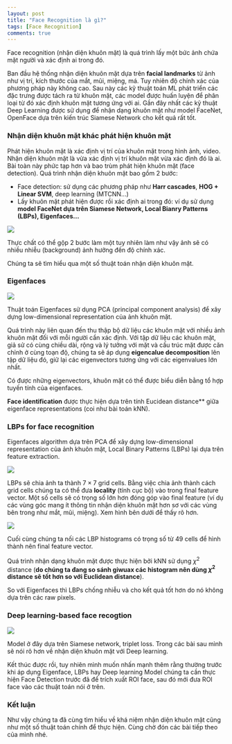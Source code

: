 ```yaml
---
layout: post
title: "Face Recognition là gì?"
tags: [Face Recognition]
comments: true
---
```


Face recognition (nhận diện khuôn mặt) là quá trình lấy một bức ảnh chứa mặt người và xác định ai trong đó.

Ban đầu hệ thống nhận diện khuôn mặt dựa trên **facial landmarks** từ ảnh như vị trí, kích thước của mắt, mũi, miệng, má. Tuy nhiên độ chính xác của phương pháp này không cao. Sau này các kỹ thuật toán ML phát triển các đặc trưng được tách ra từ khuôn mặt, các model được huấn luyện để phân loại từ đó xác định khuôn mặt tương ứng với ai. Gần đây nhất các kỹ thuật Deep Learning được sử dụng để nhận dạng khuôn mặt như model FaceNet, OpenFace dựa trên kiến trúc Siamese Network cho kết quả rất tốt.

### Nhận diện khuôn mặt khác phát hiện khuôn mặt
Phát hiện khuôn mặt là xác định vị trí của khuôn mặt trong hình ảnh, video.
Nhận diện khuôn mặt là vừa xác định vị trí khuôn mặt vừa xác định đó là ai. Bài toàn này phức tạp hơn và bao trùm phát hiện khuôn mặt (face detection).
Quá trình nhận diện khuôn mặt bao gồm 2 bước:
* Face detection: sử dụng các phương pháp như **Harr cascades**, **HOG + Linear SVM**, deep learning (MTCNN...)
* Lấy khuôn mặt phát hiện được rồi xác định ai trong đó: ví dụ sử dụng **model FaceNet dựa trên Siamese Network, Local Bianry Patterns (LBPs), Eigenfaces...**

<img src="https://www.pyimagesearch.com/wp-content/uploads/2021/03/what_is_face_reco_steps.png" style="display:block; margin-left:auto; margin-right:auto">

Thực chất có thể gộp 2 bước làm một tuy nhiên làm như vậy ảnh sẽ có nhiều nhiễu (background) ảnh hưởng đến độ chính xác.

Chúng ta sẽ tìm hiểu qua một số thuật toán nhận diện khuôn mặt.

### Eigenfaces
<img src="https://www.pyimagesearch.com/wp-content/uploads/2021/03/what_is_face_reco_eigenfaces_combo.png" style="display:block; margin-left:auto; margin-right:auto">

Thuật toán Eigenfaces sử dụng PCA (principal component analysis) để xây dựng low-dimensional representation của ảnh khuôn mặt.

Quá trình này liên quan đến thu thập bộ dữ liệu các khuôn mặt với nhiều ảnh khuôn mặt đối với mỗi người cần xác định. Với tập dữ liệu các khuôn mặt, giả sử có cùng chiều dài, rộng và lý tưởng với mặt và cấu trúc mặt được căn chỉnh ở cùng toạn độ, chúng ta sẽ áp dụng **eigencalue decomposition** lên tập dữ liệu đó, giữ lại các eigenvectors tương ứng với các eigenvalues lớn nhất.

Có được những eigenvectors, khuôn mặt có thể được biểu diễn bằng tổ hợp tuyến tính của eigenfaces.

**Face identification** được thực hiện dựa trên tính Eucidean distance** giữa eigenface representations (coi như bài toán kNN). 

### LBPs for face recognition

Eigenfaces algorithm dựa trên PCA để xây dựng low-dimensional representation của ảnh khuôn mặt, Local Binary Patterns (LBPs) lại dựa trên feature extraction.

<img src="https://www.pyimagesearch.com/wp-content/uploads/2021/03/what_is_face_reco_lbps_samples.png" style="display:block; margin-left:auto; margin-right:auto">

LBPs sẽ chia ảnh ta thành $7 \times 7$ grid cells. Bằng việc chia ảnh thành cách grid cells chúng ta có thể đưa **locality** (tính cục bộ) vào trong final feature vector. Một số cells sẽ có trọng số lớn hơn đóng góp vào final feature (ví dụ các vùng góc mang ít thông tin nhận diện khuôn mặt hơn sơ với các vùng bên trong như mắt, mũi, miệng). Xem hình bên dưới để thấy rõ hơn.

<img src="https://www.pyimagesearch.com/wp-content/uploads/2021/03/what_is_face_reco_lbps_cells.png" style="display:block; margin-left:auto; margin-right:auto">

Cuối cùng chúng ta nối các LBP histograms có trọng số từ 49 cells để hình thành nên final feature vector.

Quá trình nhận dạng khuôn mặt được thực hiện bởi kNN sử dụng $\chi^{2}$ distance (**do chúng ta đang so sánh giwuax các histogram nên dùng $\chi^{2}$ distance sẽ tốt hơn so với Euclidean distance**).

So với Eigenfaces thì LBPs chống nhiễu và cho kết quả tốt hơn do nó không dựa trên các raw pixels.

### Deep learning-based face recogtion
<img src="https://miro.medium.com/max/651/1*hWBNCVbG-ngJ2aAiqg4Nzw.png" style="display:block; margin-left:auto; margin-right:auto">

Model ở đây dựa trên Siamese network, triplet loss. Trong các bài sau mình sẽ nói rõ hơn về nhận diện khuôn mặt với Deep learning.

Kết thúc được rồi, tuy nhiên mình muốn nhấn mạnh thêm rằng thường trước khi áp dụng Eigenface, LBPs hay Deep learning Model chúng ta cần thực hiện Face Detection trước đã để trích xuất ROI face, sau đó mới đưa ROI face vào các thuật toán nói ở trên.

### Kết luận
Như vậy chúng ta đã cùng tìm hiểu về khá niệm nhận diện khuôn mặt cũng như một số thuật toán chính để thực hiện. Cùng chờ đón các bài tiếp theo của mình nhé.







